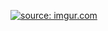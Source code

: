 

<a href="https://imgur.com/OuJFHBR"><img src="https://i.imgur.com/OuJFHBR.jpg" title="source: imgur.com" /></a>

